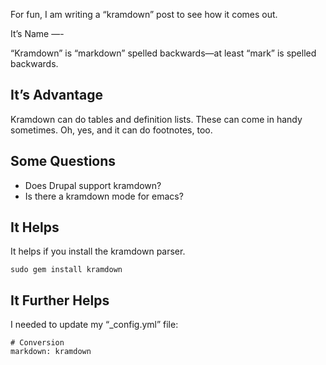 For fun, I am writing a “kramdown” post to see how it comes out.

It’s Name —-

“Kramdown” is “markdown” spelled backwards—at least “mark” is spelled backwards.

## It’s Advantage

Kramdown can do tables and definition lists. These can come in handy sometimes. Oh, yes, and it can do footnotes, too.

## Some Questions

* Does Drupal support kramdown?
* Is there a kramdown mode for emacs?

## It Helps

It helps if you install the kramdown parser.

	sudo gem install kramdown

## It Further Helps

I needed to update my “_config.yml” file:

	# Conversion
	markdown: kramdown

